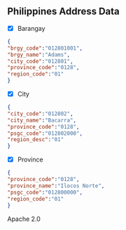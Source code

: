 
## Philippines Address Data

- [X] Barangay

```json 
{
"brgy_code":"012801001",
"brgy_name":"Adams",
"city_code":"012801",
"province_code":"0128",
"region_code":"01"
}
```

- [X] City

```json
{
"city_code":"012802",
"city_name":"Bacarra",
"province_code":"0128",
"psgc_code":"012802000",
"region_desc":"01"
}
```

- [X] Province

```json
{
"province_code":"0128",
"province_name":"Ilocos Norte",
"psgc_code":"012800000",
"region_code":"01"
}
```

Apache 2.0
